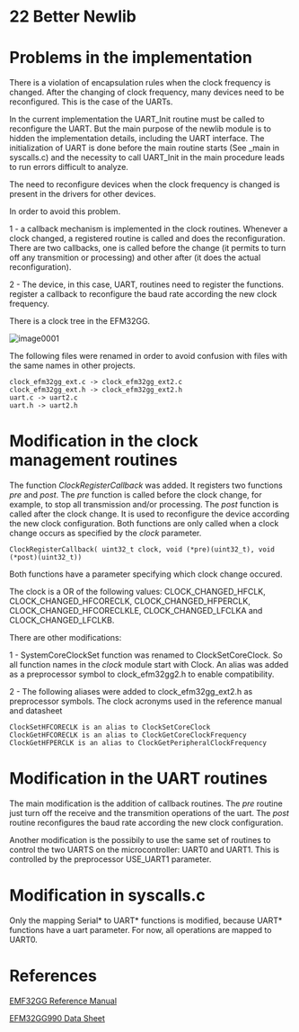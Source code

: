 22 Better Newlib
===============

# Problems in the implementation

There is a violation of encapsulation rules when the clock frequency is changed. After the changing of clock frequency, many devices need to be reconfigured. This is the case of the UARTs. 

In the current implementation the UART_Init routine must be called to reconfigure the UART. But the main purpose of the newlib module is to hidden the implementation details, including the UART interface. The initialization of UART is done before the main routine starts (See _main in syscalls.c) and the necessity to call UART_Init in the main procedure leads to run errors difficult to analyze. 

The need to reconfigure devices when the clock frequency is changed is present in the drivers for other devices.

In order to avoid this problem.

1 - a callback mechanism is implemented in the clock routines. Whenever a clock changed, a registered routine is called and does the reconfiguration. There are two callbacks, one is called before the change (it permits to turn off any transmition or processing) and other after (it does the actual reconfiguration).

2 - The device, in this case, UART, routines need to register the functions. register a callback to reconfigure the baud rate according the new clock frequency.



There is a clock tree in the EFM32GG.

![image0001](file:clock-tree.png)

The following files were renamed in order to avoid confusion with files with the same names in other projects.

    clock_efm32gg_ext.c -> clock_efm32gg_ext2.c
    clock_efm32gg_ext.h -> clock_efm32gg_ext2.h
    uart.c -> uart2.c
    uart.h -> uart2.h

# Modification in the clock management routines

The function *ClockRegisterCallback* was added. It registers two functions *pre* and *post*. 
The *pre* function is called before the clock change, for example, to stop all transmission and/or 
processing. The *post* function is called after the clock change. It is used to reconfigure the 
device according the new clock configuration. Both functions are only called when a clock change 
occurs as specified by the *clock* parameter.

    ClockRegisterCallback( uint32_t clock, void (*pre)(uint32_t), void (*post)(uint32_t))

Both functions have a parameter specifying which clock change occured.

The clock is a OR of the following values: CLOCK_CHANGED_HFCLK, CLOCK_CHANGED_HFCORECLK, 
CLOCK_CHANGED_HFPERCLK, CLOCK_CHANGED_HFCORECLKLE, CLOCK_CHANGED_LFCLKA and CLOCK_CHANGED_LFCLKB.

There are other modifications:

1 - SystemCoreClockSet function was renamed to ClockSetCoreClock. So all function names in the 
*clock* module start with Clock. An alias was added as a preprocessor symbol to 
clock_efm32gg2.h to enable compatibility.

2 - The following aliases were added to clock_efm32gg_ext2.h as preprocessor symbols. The clock 
acronyms used in the reference manual and datasheet

    ClockSetHFCORECLK is an alias to ClockSetCoreClock
    ClockGetHFCORECLK is an alias to ClockGetCoreClockFrequency
    ClockGetHFPERCLK is an alias to ClockGetPeripheralClockFrequency



# Modification in the UART routines

The main modification is the addition of callback routines. The *pre* routine just turn off the 
receive and the transmition operations of the uart. The *post* routine reconfigures the baud rate 
according the new clock configuration.

Another modification is the possibily to use the same set of routines to control the two UARTS 
on the microcontroller: UART0 and UART1. This is controlled by the preprocessor USE_UART1 
parameter.

# Modification in syscalls.c

Only the mapping Serial* to UART* functions is modified, because UART* functions have a uart 
parameter. For now, all operations are mapped to UART0.

# References

[EMF32GG Reference Manual](https://www.silabs.com/documents/public/reference-manuals/EFM32GG-RM.pdf)

[EFM32GG990 Data Sheet](https://www.silabs.com/documents/public/data-sheets/efm32gg-datasheet.pdf)


